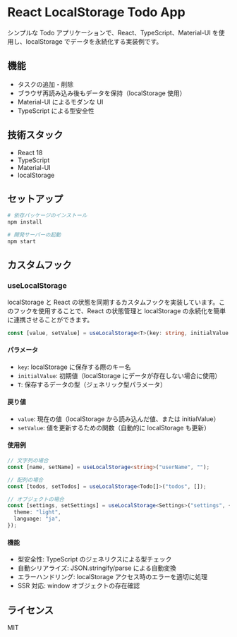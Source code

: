 # React LocalStorage Todo App

シンプルな Todo アプリケーションで、React、TypeScript、Material-UI を使用し、localStorage でデータを永続化する実装例です。

## 機能

- タスクの追加・削除
- ブラウザ再読み込み後もデータを保持（localStorage 使用）
- Material-UI によるモダンな UI
- TypeScript による型安全性

## 技術スタック

- React 18
- TypeScript
- Material-UI
- localStorage

## セットアップ

```bash
# 依存パッケージのインストール
npm install

# 開発サーバーの起動
npm start
```

## カスタムフック

### useLocalStorage

localStorage と React の状態を同期するカスタムフックを実装しています。このフックを使用することで、React の状態管理と localStorage の永続化を簡単に連携させることができます。

```typescript
const [value, setValue] = useLocalStorage<T>(key: string, initialValue: T)
```

#### パラメータ

- `key`: localStorage に保存する際のキー名
- `initialValue`: 初期値（localStorage にデータが存在しない場合に使用）
- `T`: 保存するデータの型（ジェネリック型パラメータ）

#### 戻り値

- `value`: 現在の値（localStorage から読み込んだ値、または initialValue）
- `setValue`: 値を更新するための関数（自動的に localStorage も更新）

#### 使用例

```typescript
// 文字列の場合
const [name, setName] = useLocalStorage<string>("userName", "");

// 配列の場合
const [todos, setTodos] = useLocalStorage<Todo[]>("todos", []);

// オブジェクトの場合
const [settings, setSettings] = useLocalStorage<Settings>("settings", {
  theme: "light",
  language: "ja",
});
```

#### 機能

- 型安全性: TypeScript のジェネリクスによる型チェック
- 自動シリアライズ: JSON.stringify/parse による自動変換
- エラーハンドリング: localStorage アクセス時のエラーを適切に処理
- SSR 対応: window オブジェクトの存在確認

## ライセンス

MIT
